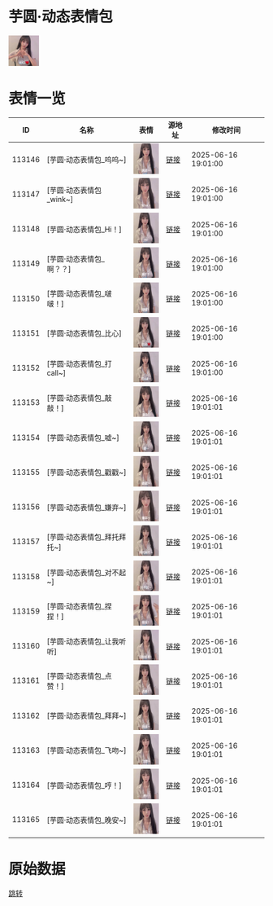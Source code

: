 # 芋圆·动态表情包

<img src="./cover.png" height="60" alt="cover" />

# 表情一览

|ID|名称|表情|源地址|修改时间|
|----|----|----|----|----|
|113146|[芋圆·动态表情包_呜呜~]|<img src="./pic/113146_%5B芋圆·动态表情包_呜呜~%5D.gif" height="60" alt="呜呜~"/>|[链接](https://i0.hdslb.com/bfs/garb/a95c8ebeded21f595626e9230f45aaef88cb2fd7.gif)|2025-06-16 19:01:00|
|113147|[芋圆·动态表情包_wink~]|<img src="./pic/113147_%5B芋圆·动态表情包_wink~%5D.gif" height="60" alt="wink~"/>|[链接](https://i0.hdslb.com/bfs/garb/02d6fb1e3c96950d30a52fd9534058e38e4c3a42.gif)|2025-06-16 19:01:00|
|113148|[芋圆·动态表情包_Hi！]|<img src="./pic/113148_%5B芋圆·动态表情包_Hi！%5D.gif" height="60" alt="Hi！"/>|[链接](https://i0.hdslb.com/bfs/garb/fc127ee5bd4e643a48dae5c5d5b6e5454c7534d7.gif)|2025-06-16 19:01:00|
|113149|[芋圆·动态表情包_啊？？]|<img src="./pic/113149_%5B芋圆·动态表情包_啊？？%5D.gif" height="60" alt="啊？？"/>|[链接](https://i0.hdslb.com/bfs/garb/f1c2a60ecea0d5b142f25ea102eb4b996032d705.gif)|2025-06-16 19:01:00|
|113150|[芋圆·动态表情包_啵啵！]|<img src="./pic/113150_%5B芋圆·动态表情包_啵啵！%5D.gif" height="60" alt="啵啵！"/>|[链接](https://i0.hdslb.com/bfs/garb/790ab6a414332a646e90f4c098bac51ca83c3b70.gif)|2025-06-16 19:01:00|
|113151|[芋圆·动态表情包_比心]|<img src="./pic/113151_%5B芋圆·动态表情包_比心%5D.gif" height="60" alt="比心"/>|[链接](https://i0.hdslb.com/bfs/garb/23fd7fd29fb37c84cbcbe2bd90d3e355ea40b4f4.gif)|2025-06-16 19:01:00|
|113152|[芋圆·动态表情包_打call~]|<img src="./pic/113152_%5B芋圆·动态表情包_打call~%5D.gif" height="60" alt="打call~"/>|[链接](https://i0.hdslb.com/bfs/garb/c60f5b0db24285c6355d81b3bac8bd34d5b07ad6.gif)|2025-06-16 19:01:00|
|113153|[芋圆·动态表情包_敲敲！]|<img src="./pic/113153_%5B芋圆·动态表情包_敲敲！%5D.gif" height="60" alt="敲敲！"/>|[链接](https://i0.hdslb.com/bfs/garb/a18cac544f583ca0256a80ada6a42b3a3b3da19e.gif)|2025-06-16 19:01:01|
|113154|[芋圆·动态表情包_嘘~]|<img src="./pic/113154_%5B芋圆·动态表情包_嘘~%5D.gif" height="60" alt="嘘~"/>|[链接](https://i0.hdslb.com/bfs/garb/dbaec7293aa139ffb53e5e60b8cccba09790f5ff.gif)|2025-06-16 19:01:01|
|113155|[芋圆·动态表情包_戳戳~]|<img src="./pic/113155_%5B芋圆·动态表情包_戳戳~%5D.gif" height="60" alt="戳戳~"/>|[链接](https://i0.hdslb.com/bfs/garb/356edd3a689c0c3fc936deb3e665d44deb7c0e0f.gif)|2025-06-16 19:01:01|
|113156|[芋圆·动态表情包_嫌弃~]|<img src="./pic/113156_%5B芋圆·动态表情包_嫌弃~%5D.gif" height="60" alt="嫌弃~"/>|[链接](https://i0.hdslb.com/bfs/garb/8a5025f3468e816a9dd56e9675552f2e8fc1d07b.gif)|2025-06-16 19:01:01|
|113157|[芋圆·动态表情包_拜托拜托~]|<img src="./pic/113157_%5B芋圆·动态表情包_拜托拜托~%5D.gif" height="60" alt="拜托拜托~"/>|[链接](https://i0.hdslb.com/bfs/garb/9f4608cf6ff09a494296114249893edb33fff3df.gif)|2025-06-16 19:01:01|
|113158|[芋圆·动态表情包_对不起~]|<img src="./pic/113158_%5B芋圆·动态表情包_对不起~%5D.gif" height="60" alt="对不起~"/>|[链接](https://i0.hdslb.com/bfs/garb/77ed69ec40900cca84615cf6e41b625bdd7344ea.gif)|2025-06-16 19:01:01|
|113159|[芋圆·动态表情包_捏捏！]|<img src="./pic/113159_%5B芋圆·动态表情包_捏捏！%5D.gif" height="60" alt="捏捏！"/>|[链接](https://i0.hdslb.com/bfs/garb/d4ddb7263daf1528211817c6c4ed340fe02943a4.gif)|2025-06-16 19:01:01|
|113160|[芋圆·动态表情包_让我听听]|<img src="./pic/113160_%5B芋圆·动态表情包_让我听听%5D.gif" height="60" alt="让我听听"/>|[链接](https://i0.hdslb.com/bfs/garb/dc32a82dcd869497a1725b5905f962f78c6c6d65.gif)|2025-06-16 19:01:01|
|113161|[芋圆·动态表情包_点赞！]|<img src="./pic/113161_%5B芋圆·动态表情包_点赞！%5D.gif" height="60" alt="点赞！"/>|[链接](https://i0.hdslb.com/bfs/garb/1c4492a4edc11bc4ab15d4d16d072082f48a2dd0.gif)|2025-06-16 19:01:01|
|113162|[芋圆·动态表情包_拜拜~]|<img src="./pic/113162_%5B芋圆·动态表情包_拜拜~%5D.gif" height="60" alt="拜拜~"/>|[链接](https://i0.hdslb.com/bfs/garb/baae565c99587af04ba2f4229c739d1a76994aab.gif)|2025-06-16 19:01:01|
|113163|[芋圆·动态表情包_飞吻~]|<img src="./pic/113163_%5B芋圆·动态表情包_飞吻~%5D.gif" height="60" alt="飞吻~"/>|[链接](https://i0.hdslb.com/bfs/garb/4f0d7cbc9fb7452d2cab45a73c751b061315dda8.gif)|2025-06-16 19:01:01|
|113164|[芋圆·动态表情包_哼！]|<img src="./pic/113164_%5B芋圆·动态表情包_哼！%5D.gif" height="60" alt="哼！"/>|[链接](https://i0.hdslb.com/bfs/garb/886d971de1548349ebda58a8e5ce31d26c85b57f.gif)|2025-06-16 19:01:01|
|113165|[芋圆·动态表情包_晚安~]|<img src="./pic/113165_%5B芋圆·动态表情包_晚安~%5D.gif" height="60" alt="晚安~"/>|[链接](https://i0.hdslb.com/bfs/garb/ec2e2ebd445f7497b075cc55cf5b6891a4cdd999.gif)|2025-06-16 19:01:01|

# 原始数据

[跳转](./raw.json)

